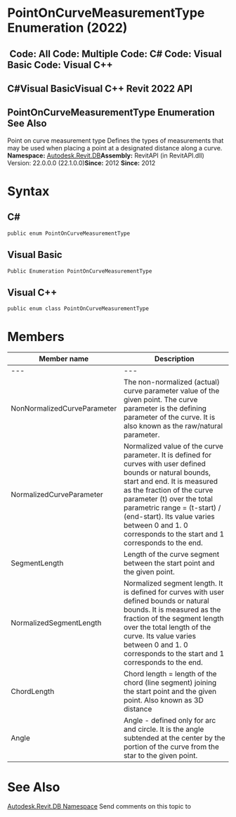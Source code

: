 # PointOnCurveMeasurementType Enumeration (2022)

﻿
 Code: All Code: Multiple Code: C# Code: Visual Basic Code: Visual C++   
---  
C#Visual BasicVisual C++
Revit 2022 API  
---  
PointOnCurveMeasurementType Enumeration  
See Also  
---  
Point on curve measurement type Defines the types of measurements that may be used when placing a point at a designated distance along a curve. 
**Namespace:** [Autodesk.Revit.DB](87546ba7-461b-c646-cbb1-2cb8f5bff8b2.md "Autodesk.Revit.DB Namespace")**Assembly:** RevitAPI (in RevitAPI.dll) Version: 22.0.0.0 (22.1.0.0)**Since:** 2012 **Since:** 2012 
# Syntax
C#  
---  
```text
public enum PointOnCurveMeasurementType
```
  
Visual Basic  
---  
```text
Public Enumeration PointOnCurveMeasurementType
```
  
Visual C++  
---  
```text
public enum class PointOnCurveMeasurementType
```
  
# Members
| Member name | Description |
| --- | --- |
| --- | --- |
| NonNormalizedCurveParameter | The non-normalized (actual) curve parameter value of the given point. The curve parameter is the defining parameter of the curve. It is also known as the raw/natural parameter. |
| NormalizedCurveParameter | Normalized value of the curve parameter. It is defined for curves with user defined bounds or natural bounds, start and end. It is measured as the fraction of the curve parameter (t) over the total parametric range = (t-start) / (end-start). Its value varies between 0 and 1. 0 corresponds to the start and 1 corresponds to the end. |
| SegmentLength | Length of the curve segment between the start point and the given point. |
| NormalizedSegmentLength | Normalized segment length. It is defined for curves with user defined bounds or natural bounds. It is measured as the fraction of the segment length over the total length of the curve. Its value varies between 0 and 1. 0 corresponds to the start and 1 corresponds to the end. |
| ChordLength | Chord length = length of the chord (line segment) joining the start point and the given point. Also known as 3D distance |
| Angle | Angle - defined only for arc and circle. It is the angle subtended at the center by the portion of the curve from the star to the given point. |

# See Also
[Autodesk.Revit.DB Namespace](87546ba7-461b-c646-cbb1-2cb8f5bff8b2.md "Autodesk.Revit.DB Namespace")
Send comments on this topic to 